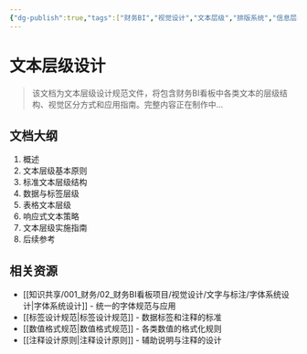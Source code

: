 ```yaml
---
{"dg-publish":true,"tags":["财务BI","视觉设计","文本层级","排版系统","信息层级"],"aliases":["财务BI文本层级","看板文字层级"],"permalink":"/知识共享/001_财务/02_财务BI看板项目/视觉设计/文字与标注/文本层级设计/","dgPassFrontmatter":true}
---
```



# 文本层级设计

> 该文档为文本层级设计规范文件，将包含财务BI看板中各类文本的层级结构、视觉区分方式和应用指南。完整内容正在制作中...

## 文档大纲

1. 概述
2. 文本层级基本原则
3. 标准文本层级结构
4. 数据与标签层级
5. 表格文本层级
6. 响应式文本策略
7. 文本层级实施指南
8. 后续参考

## 相关资源

- [[知识共享/001_财务/02_财务BI看板项目/视觉设计/文字与标注/字体系统设计\|字体系统设计]] - 统一的字体规范与应用
- [[标签设计规范\|标签设计规范]] - 数据标签和注释的标准
- [[数值格式规范\|数值格式规范]] - 各类数值的格式化规则
- [[注释设计原则\|注释设计原则]] - 辅助说明与注释的设计 